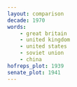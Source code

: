 ```yaml
---
layout: comparison
decade: 1970
words:
    - great britain
    - united kingdom
    - united states
    - soviet union
    - china
hofreps_plot: 1939
senate_plot: 1941
---
```


